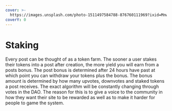 ```yaml
---
cover: >-
  https://images.unsplash.com/photo-1511497584788-876760111969?ixid=MnwxMjA3fDB8MHxwaG90by1wYWdlfHx8fGVufDB8fHx8&ixlib=rb-1.2.1&auto=format&fit=crop&w=3432&q=80
coverY: 0
---
```


# Staking

Every post can be thought of as a token farm. The sooner a user stakes their tokens into a post after creation, the more yield you will earn from a posts bonus. The post bonus is determined after 24 hours have past at which point you can withdraw your tokens plus the bonus. The bonus amount is determined by how many upvotes, downvotes and staked tokens a post receives. The exact algorithm will be constantly changing through votes in the DAO. The reason for this is to give a voice to the community in how they want their site to be rewarded as well as to make it harder for people to game the system.&#x20;
